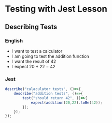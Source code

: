 # Testing with Jest Lesson

## Describing Tests

### English


- I want to test a calculator
- I am going to test the addition function 
- I want the result of 42
- I expect 20 + 22 = 42

### Jest

``` javascript
describe("calaculator tests", ()=>{
    describe("addition tests", ()=>{
        test("should return 42", ()=>{
            expect(addition(20,22).toBe(42));
        });
    });
});
```